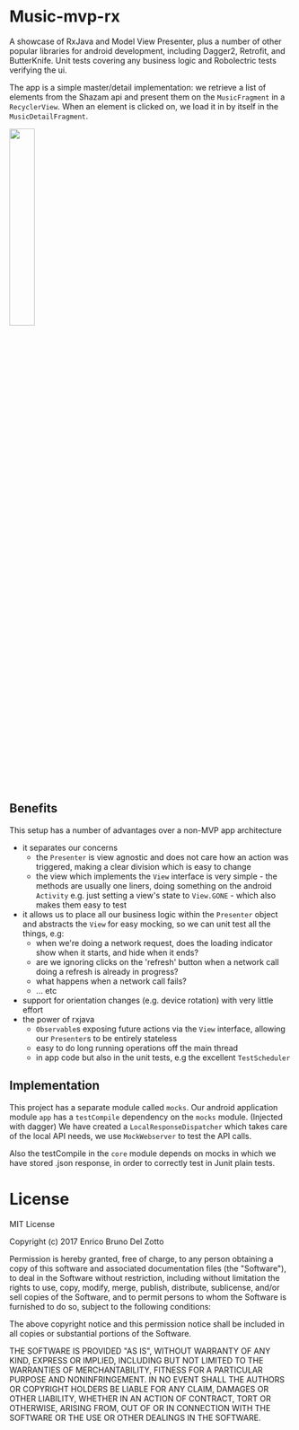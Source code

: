 # Music-mvp-rx
A showcase of RxJava and Model View Presenter, plus a number of other popular libraries for android development, 
including Dagger2, Retrofit, and ButterKnife. 
Unit tests covering any business logic and Robolectric tests verifying the ui. 

The app is a simple master/detail implementation: 
we retrieve a list of elements from the Shazam api and present them on the `MusicFragment` in a `RecyclerView`. 
When an element is clicked on, we load it in by itself in the `MusicDetailFragment`.
 
<img src="http://i.giphy.com/3oKIPkQ7dYXGGQXWAU.gif" width="30%" />

## Benefits

This setup has a number of advantages over a non-MVP app architecture
 - it separates our concerns
    - the `Presenter` is view agnostic and does not care how an action was triggered, making a clear division which is easy to change
    - the view which implements the `View` interface is very simple - the methods are usually one liners, doing something on the android `Activity` e.g. just setting a view's state to `View.GONE` - which also makes them easy to test
 - it allows us to place all our business logic within the `Presenter` object and abstracts the `View` for easy mocking, so we can unit test all the things, e.g: 
    - when we're doing a network request, does the loading indicator show when it starts, and hide when it ends?
    - are we ignoring clicks on the 'refresh' button when a network call doing a refresh is already in progress?
    - what happens when a network call fails?
    - ... etc 
 - support for orientation changes (e.g. device rotation) with very little effort
 - the power of rxjava 
    - `Observable`s exposing future actions via the `View` interface, allowing our `Presenter`s to be entirely stateless
    - easy to do long running operations off the main thread
    - in app code but also in the unit tests, e.g the excellent `TestScheduler`  
    
## Implementation

 This project has a separate module called `mocks`. Our android application module `app` has a `testCompile`
 dependency on the `mocks` module.  (Injected with dagger)
 We have created a `LocalResponseDispatcher` which takes care of the local API needs,  we use `MockWebserver` to test the API calls.

 Also the testCompile in the `core` module depends on mocks in which we have stored .json response,
 in order to correctly test in Junit plain tests.




# License

MIT License

Copyright (c) 2017 Enrico Bruno Del Zotto

Permission is hereby granted, free of charge, to any person obtaining a copy
of this software and associated documentation files (the "Software"), to deal
in the Software without restriction, including without limitation the rights
to use, copy, modify, merge, publish, distribute, sublicense, and/or sell
copies of the Software, and to permit persons to whom the Software is
furnished to do so, subject to the following conditions:

The above copyright notice and this permission notice shall be included in all
copies or substantial portions of the Software.

THE SOFTWARE IS PROVIDED "AS IS", WITHOUT WARRANTY OF ANY KIND, EXPRESS OR
IMPLIED, INCLUDING BUT NOT LIMITED TO THE WARRANTIES OF MERCHANTABILITY,
FITNESS FOR A PARTICULAR PURPOSE AND NONINFRINGEMENT. IN NO EVENT SHALL THE
AUTHORS OR COPYRIGHT HOLDERS BE LIABLE FOR ANY CLAIM, DAMAGES OR OTHER
LIABILITY, WHETHER IN AN ACTION OF CONTRACT, TORT OR OTHERWISE, ARISING FROM,
OUT OF OR IN CONNECTION WITH THE SOFTWARE OR THE USE OR OTHER DEALINGS IN THE
SOFTWARE.
